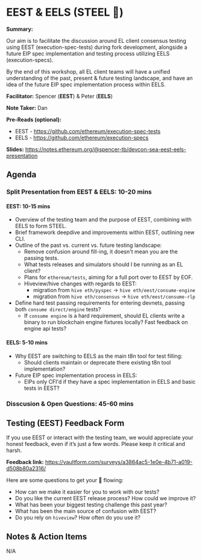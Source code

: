 # EEST & EELS (STEEL 🦾)

**Summary:** 

Our aim is to facilitate the discussion around EL client consensus testing using EEST (execution-spec-tests) during fork development, alongside a future EIP spec implementation and testing process utilizing EELS (execution-specs).

By the end of this workshop, all EL client teams will have a unified understanding of the past, present & future testing landscape, and have an idea of the future EIP spec implementation process within EELS.

**Facilitator:** Spencer (**EEST**) & Peter (**EELS**)

**Note Taker:** Dan

**Pre-Reads (optional):** 
- EEST - https://github.com/ethereum/execution-spec-tests
- EELS - https://github.com/ethereum/execution-specs

**Slides:** https://notes.ethereum.org/@spencer-tb/devcon-sea-eest-eels-presentation

## Agenda

### Split Presentation from EEST & EELS: 10-20 mins

#### EEST: 10-15 mins

- Overview of the testing team and the purpose of EEST, combining with EELS to form STEEL.
- Brief framework deepdive and improvements within EEST, outlining new CLI.
- Outline of the past vs. current vs. future testing landscape:
    - Remove confusion around fill-ing, it doesn't mean you are the passing tests.
    - What tests releases and simulators should I be running as an EL client?
    - Plans for `ethereum/tests`, aiming for a full port over to EEST by EOF. 
    - Hiveview/hive changes with regards to EEST:
        - migration from `hive eth/pyspec` -> `hive eth/eest/consume-engine`
        - migration from `hive eth/consensus` -> `hive eth/eest/consume-rlp`
- Define hard test passing requirements for entering devnets, passing both `consume direct/engine` tests?
    - If `consume engine` is a hard requirement, should EL clients write a binary to run blockchain engine fixtures locally? Fast feedback on engine api tests?

#### EELS: 5-10 mins

- Why EEST are switching to EELS as the main t8n tool for test filling:
    - Should clients maintain or deprecate there existing t8n tool implementation?
- Future EIP spec implementation process in EELS:
    - EIPs only CFI'd if they have a spec implementation in EELS and basic tests in EEST?



### Disscusion & Open Questions: 45-60 mins

## Testing (EEST) Feedback Form

If you use EEST or interact with the testing team, we would appreciate your honest feedback, even if it’s just a few words. Please keep it critical and harsh.

**Feedback link:** https://vaultform.com/surveys/a3864ac5-1e0e-4b71-a019-d508b80a2316/

Here are some questions to get your 🧠 flowing:

- How can we make it easier for you to work with our tests?
- Do you like the current EEST release process? How could we improve it?
- What has been your biggest testing challenge this past year?
- What has been the main source of confusion with EEST?
- Do you rely on `hiveview`? How often do you use it?

## Notes & Action Items 

N/A

